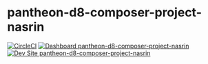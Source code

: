 # pantheon-d8-composer-project-nasrin

[![CircleCI](https://circleci.com/gh/jebunnasrin/pantheon-d8-composer-project-nasrin.svg?style=shield)](https://circleci.com/gh/jebunnasrin/pantheon-d8-composer-project-nasrin)
[![Dashboard pantheon-d8-composer-project-nasrin](https://img.shields.io/badge/dashboard-pantheon_d8_composer_project_nasrin-yellow.svg)](https://dashboard.pantheon.io/sites/95c91fc0-286d-43df-8c29-fa6dd44a15fa#dev/code)
[![Dev Site pantheon-d8-composer-project-nasrin](https://img.shields.io/badge/site-pantheon_d8_composer_project_nasrin-blue.svg)](http://dev-pantheon-d8-composer-project-nasrin.pantheonsite.io/)